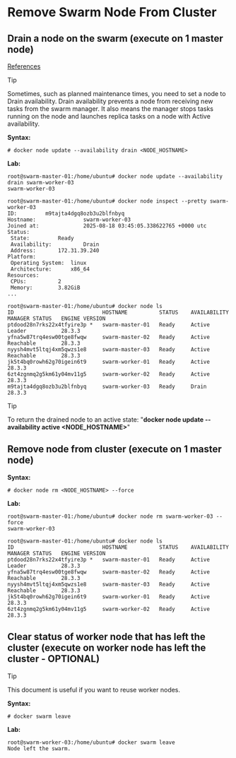 # Remove Swarm Node From Cluster

## Drain a node on the swarm (execute on 1 master node)
[References](https://docs.docker.com/engine/swarm/swarm-tutorial/drain-node/)
> [!TIP]
> Sometimes, such as planned maintenance times, you need to set a node to Drain availability. Drain availability prevents a node from receiving new tasks from the swarm manager. It also means the manager stops tasks running on the node and launches replica tasks on a node with Active availability.

**Syntax:**
```
# docker node update --availability drain <NODE_HOSTNAME>
```

**Lab:**
```
root@swarm-master-01:/home/ubuntu# docker node update --availability drain swarm-worker-03
swarm-worker-03

root@swarm-master-01:/home/ubuntu# docker node inspect --pretty swarm-worker-03
ID:			m9tajta4dgq8ozb3u2blfnbyq
Hostname:              	swarm-worker-03
Joined at:             	2025-08-18 03:45:05.338622765 +0000 utc
Status:
 State:			Ready
 Availability:         	Drain
 Address:		172.31.39.240
Platform:
 Operating System:	linux
 Architecture:		x86_64
Resources:
 CPUs:			2
 Memory:		3.82GiB
...

root@swarm-master-01:/home/ubuntu# docker node ls
ID                            HOSTNAME          STATUS    AVAILABILITY   MANAGER STATUS   ENGINE VERSION
ptdood28n7rks22x4tfyire3p *   swarm-master-01   Ready     Active         Leader           28.3.3
yfna5w87trq4esw00tge8fwqw     swarm-master-02   Ready     Active         Reachable        28.3.3
nyysh4mvt5ltqj4xm5qwzs1e8     swarm-master-03   Ready     Active         Reachable        28.3.3
jk5t4bq0rowh62g70igein6t9     swarm-worker-01   Ready     Active                          28.3.3
6zt4zgnmq2g5km61y04mv11g5     swarm-worker-02   Ready     Active                          28.3.3
m9tajta4dgq8ozb3u2blfnbyq     swarm-worker-03   Ready     Drain                           28.3.3

```
> [!TIP]
> To return the drained node to an active state: "**docker node update --availability active <NODE_HOSTNAME>**"

## Remove node from cluster (execute on 1 master node)
**Syntax:**
```
# docker node rm <NODE_HOSTNAME> --force
```

**Lab:**
```
root@swarm-master-01:/home/ubuntu# docker node rm swarm-worker-03 --force
swarm-worker-03

root@swarm-master-01:/home/ubuntu# docker node ls
ID                            HOSTNAME          STATUS    AVAILABILITY   MANAGER STATUS   ENGINE VERSION
ptdood28n7rks22x4tfyire3p *   swarm-master-01   Ready     Active         Leader           28.3.3
yfna5w87trq4esw00tge8fwqw     swarm-master-02   Ready     Active         Reachable        28.3.3
nyysh4mvt5ltqj4xm5qwzs1e8     swarm-master-03   Ready     Active         Reachable        28.3.3
jk5t4bq0rowh62g70igein6t9     swarm-worker-01   Ready     Active                          28.3.3
6zt4zgnmq2g5km61y04mv11g5     swarm-worker-02   Ready     Active                          28.3.3
```

## Clear status of worker node that has left the cluster (execute on worker node has left the cluster - OPTIONAL)
> [!TIP]
> This document is useful if you want to reuse worker nodes.

**Syntax:**
```
# docker swarm leave
```
**Lab:**
```
root@swarm-worker-03:/home/ubuntu# docker swarm leave
Node left the swarm.
```
